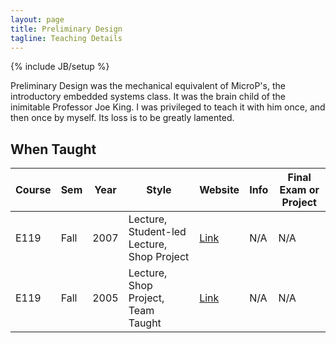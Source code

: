 ```yaml
---
layout: page
title: Preliminary Design
tagline: Teaching Details
---
```

{% include JB/setup %}

Preliminary Design was the mechanical equivalent of MicroP's, the introductory
embedded systems class. It was the brain child of the inimitable Professor Joe
King. I was privileged to teach it with him once, and then once by myself. Its loss
is to be greatly lamented.

## When Taught

| Course | Sem | Year | Style | Website | Info | Final Exam or Project |
| ------ | --- | ---- | ----- | ------- | ---- | --------------------- |
| E119 | Fall | 2007 | Lecture, Student-led Lecture, Shop Project | [Link](N/A) | N/A | N/A |
| E119 | Fall | 2005 | Lecture, Shop Project, Team Taught | [Link](N/A) | N/A | N/A |